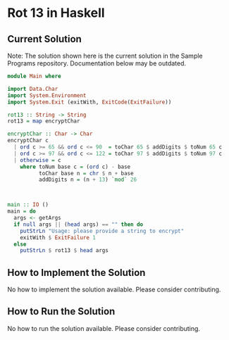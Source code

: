 # Rot 13 in Haskell

## Current Solution

Note: The solution shown here is the current solution in the Sample Programs repository. Documentation below may be outdated.

```Haskell
module Main where

import Data.Char
import System.Environment
import System.Exit (exitWith, ExitCode(ExitFailure))

rot13 :: String -> String
rot13 = map encryptChar

encryptChar :: Char -> Char
encryptChar c
  | ord c >= 65 && ord c <= 90  = toChar 65 $ addDigits $ toNum 65 c
  | ord c >= 97 && ord c <= 122 = toChar 97 $ addDigits $ toNum 97 c
  | otherwise = c
    where toNum base c = (ord c) - base
          toChar base n = chr $ n + base
          addDigits n = (n + 13) `mod` 26



main :: IO ()
main = do
  args <- getArgs
  if null args || (head args) == "" then do
    putStrLn "Usage: please provide a string to encrypt"
    exitWith $ ExitFailure 1
  else
    putStrLn $ rot13 $ head args

```

## How to Implement the Solution

No how to implement the solution available. Please consider contributing.

## How to Run the Solution

No how to run the solution available. Please consider contributing.